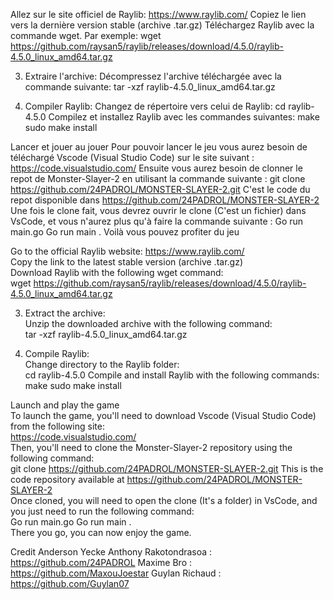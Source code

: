 Allez sur le site officiel de Raylib: https://www.raylib.com/
Copiez le lien vers la dernière version stable (archive .tar.gz)
Téléchargez Raylib avec la commande wget. Par exemple:
wget https://github.com/raysan5/raylib/releases/download/4.5.0/raylib-4.5.0_linux_amd64.tar.gz

3. Extraire l'archive:
Décompressez l'archive téléchargée avec la commande suivante:
tar -xzf raylib-4.5.0_linux_amd64.tar.gz

4. Compiler Raylib:
Changez de répertoire vers celui de Raylib:
cd raylib-4.5.0
Compilez et installez Raylib avec les commandes suivantes:
make
sudo make install


Lancer et jouer au jouer
Pour pouvoir lancer le jeu vous aurez besoin de téléchargé Vscode (Visual Studio Code) sur le site suivant :
https://code.visualstudio.com/
Ensuite vous aurez besoin de clonner le repot de Monster-Slayer-2 en utilisant la commande suivante :
git clone https://github.com/24PADROL/MONSTER-SLAYER-2.git
C'est le code du repot disponible dans https://github.com/24PADROL/MONSTER-SLAYER-2
Une fois le clone fait, vous devrez ouvrir le clone (C'est un fichier) dans VsCode, et vous n'aurez plus qu'à faire la commande suivante :
Go run main.go
Go run main .
Voilà vous pouvez profiter du jeu

Go to the official Raylib website: https://www.raylib.com/  
Copy the link to the latest stable version (archive .tar.gz)  
Download Raylib with the following wget command:  
wget https://github.com/raysan5/raylib/releases/download/4.5.0/raylib-4.5.0_linux_amd64.tar.gz

3. Extract the archive:  
Unzip the downloaded archive with the following command:  
tar -xzf raylib-4.5.0_linux_amd64.tar.gz

4. Compile Raylib:  
Change directory to the Raylib folder:  
cd raylib-4.5.0
Compile and install Raylib with the following commands:  
make
sudo make install

Launch and play the game  
To launch the game, you'll need to download Vscode (Visual Studio Code) from the following site:  
https://code.visualstudio.com/  
Then, you'll need to clone the Monster-Slayer-2 repository using the following command:  
git clone https://github.com/24PADROL/MONSTER-SLAYER-2.git
This is the code repository available at https://github.com/24PADROL/MONSTER-SLAYER-2  
Once cloned, you will need to open the clone (It's a folder) in VsCode, and you just need to run the following command:  
Go run main.go
Go run main .  
There you go, you can now enjoy the game.


Credit
Anderson Yecke 
Anthony Rakotondrasoa : https://github.com/24PADROL
Maxime Bro : https://github.com/MaxouJoestar
Guylan Richaud : https://github.com/Guylan07
